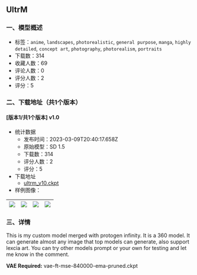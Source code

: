 ## UltrM
### 一、模型概述

- 标签：`anime`, `landscapes`, `photorealistic`, `general purpose`, `manga`, `highly detailed`, `concept art`, `photography`, `photorealism`, `portraits`
- 下载数：314
- 收藏人数：69
- 评论人数：0
- 评分人数：2
- 评分：5

### 二、下载地址（共1个版本）

#### [版本1/共1个版本] v1.0

- 统计数据
  - 发布时间：2023-03-09T20:40:17.658Z
  - 原始模型：SD 1.5
  - 下载数：314
  - 评分人数：2
  - 评分：5
- 下载地址
  - [ultrm_v10.ckpt](https://civitai.com/api/download/models/20350)
- 样例图像：

| <img src="https://image.civitai.com/xG1nkqKTMzGDvpLrqFT7WA/77c3bec9-453c-4dc9-7130-731536950d00/width=450/215831.jpeg" /> | <img src="https://image.civitai.com/xG1nkqKTMzGDvpLrqFT7WA/09193659-002e-4264-ae90-b42741378200/width=450/215830.jpeg" /> | <img src="https://image.civitai.com/xG1nkqKTMzGDvpLrqFT7WA/8a2d7f54-d8ee-45df-8ce8-97bad3804a00/width=450/215829.jpeg" /> | <img src="https://image.civitai.com/xG1nkqKTMzGDvpLrqFT7WA/952d045e-880d-467a-d3e2-2f60fcd2b500/width=450/215828.jpeg" /> |
| ---- | ---- | ---- | ---- |


### 三、详情
<p>This is my custom model merged with protogen infinity. It is a 360 model. It can generate almost any image that top models can generate, also support lexcia art. You can try other models prompt or your own for testing and let me know in the comment.</p><p><strong>VAE Required:</strong> vae-ft-mse-840000-ema-pruned.ckpt</p>